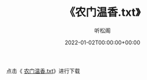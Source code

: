 ﻿---
title:  《农门温香.txt》
date:   2022-01-02T00:00:00+00:00
author: 听松阁
layout: post
permalink: /农门温香/
categories: 小说
tags: [小说]
---

点击《 [农门温香.txt](http://img.660000.xyz/bookstukust/book/bntxt/10/农门温香.txt)》进行下载